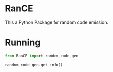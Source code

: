 # RanCE

This a Python Package for random code emission.

# Running

```python
from RanCE import random_code_gen

random_code_gen.get_info()
```